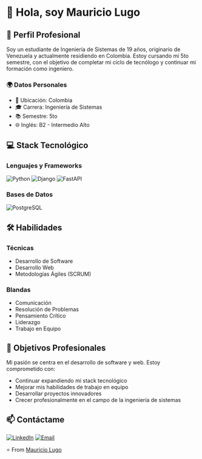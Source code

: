 # 👋 Hola, soy Mauricio Lugo

## 🚀 Perfil Profesional

Soy un estudiante de Ingeniería de Sistemas de 19 años, originario de Venezuela y actualmente residiendo en Colombia. Estoy cursando mi 5to semestre, con el objetivo de completar mi ciclo de tecnólogo y continuar mi formación como ingeniero.

### 🌍 Datos Personales
- 📍 Ubicación: Colombia
- 🎓 Carrera: Ingeniería de Sistemas
- 📚 Semestre: 5to
- 🌐 Inglés: B2 - Intermedio Alto

## 💻 Stack Tecnológico

### Lenguajes y Frameworks
![Python](https://img.shields.io/badge/Python-3776AB?style=for-the-badge&logo=python&logoColor=white)
![Django](https://img.shields.io/badge/Django-092E20?style=for-the-badge&logo=django&logoColor=white)
![FastAPI](https://img.shields.io/badge/FastAPI-009688?style=for-the-badge&logo=fastapi&logoColor=white)

### Bases de Datos
![PostgreSQL](https://img.shields.io/badge/PostgreSQL-336791?style=for-the-badge&logo=postgresql&logoColor=white)

## 🛠 Habilidades

### Técnicas
- Desarrollo de Software
- Desarrollo Web
- Metodologías Ágiles (SCRUM)

### Blandas
- Comunicación
- Resolución de Problemas
- Pensamiento Crítico
- Liderazgo
- Trabajo en Equipo 

## 🌱 Objetivos Profesionales

Mi pasión se centra en el desarrollo de software y web. Estoy comprometido con:
- Continuar expandiendo mi stack tecnológico
- Mejorar mis habilidades de trabajo en equipo
- Desarrollar proyectos innovadores
- Crecer profesionalmente en el campo de la ingeniería de sistemas

## 📫 Contáctame

[![LinkedIn](https://img.shields.io/badge/LinkedIn-0077B5?style=for-the-badge&logo=linkedin&logoColor=white)](https://www.linkedin.com/in/justlugoo/)
[![Email](https://img.shields.io/badge/Email-D14836?style=for-the-badge&logo=gmail&logoColor=white)](mailto:maurogranados31@gmail.com)

⭐ From [Mauricio Lugo](https://github.com/justlugoo)
